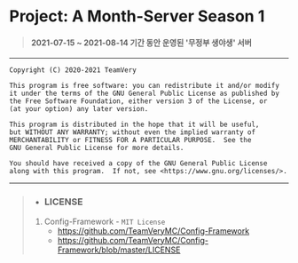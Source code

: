 # Project: A Month-Server Season 1
> #### 2021-07-15 ~ 2021-08-14 기간 동안 운영된 '무정부 생야생' 서버
---
    Copyright (C) 2020-2021 TeamVery

    This program is free software: you can redistribute it and/or modify
    it under the terms of the GNU General Public License as published by
    the Free Software Foundation, either version 3 of the License, or
    (at your option) any later version.

    This program is distributed in the hope that it will be useful,
    but WITHOUT ANY WARRANTY; without even the implied warranty of
    MERCHANTABILITY or FITNESS FOR A PARTICULAR PURPOSE.  See the
    GNU General Public License for more details.

    You should have received a copy of the GNU General Public License
    along with this program.  If not, see <https://www.gnu.org/licenses/>.

---
> * ### LICENSE
> 1. Config-Framework - `MIT License`
>    * https://github.com/TeamVeryMC/Config-Framework
>    * https://github.com/TeamVeryMC/Config-Framework/blob/master/LICENSE
